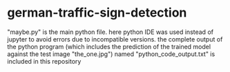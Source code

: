 # german-traffic-sign-detection

"maybe.py" is the main python file. here python IDE was used instead of jupyter to avoid errors due to incompatible versions. the complete output of the python program (which includes the prediction of the trained model against the test image "the_one.jpg") named "python_code_output.txt" is included in this repository
